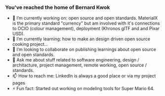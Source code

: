 ### You've reached the home of Bernard Kwok

- 🔭 I’m currently working on: open source and open standards. MaterialX is the primary standard "currency" but am involved with it's
connections to OCIO (colour management), deployment (Khronos glTF and and Pixar USD).    
- 🌱 I’m currently learning: how to make an design driven open source cooking project...
- 👯 I’m looking to collaborate on publishing learnings about open source and open standards.
- 💬 Ask me about stuff related to software engineering, design / architacture, project management, remote working, open source / standards. 
- 📫 How to reach me: LinkedIn is always a good place or via my project pages
- ⚡ Fun fact: Started out working on modeling tools for Super Mario 64.
